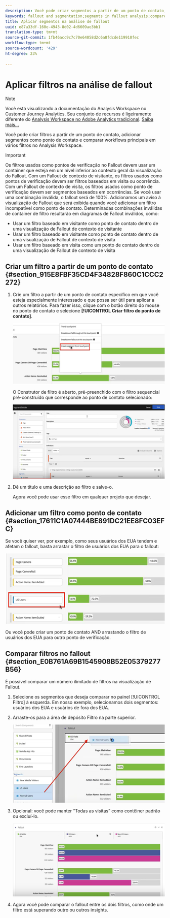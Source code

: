 ```yaml
---
description: Você pode criar segmentos a partir de um ponto de contato, adicionar segmentos como ponto de contato e comparar fluxos de trabalho principais em vários segmentos no Analysis Workspace.
keywords: fallout and segmentation;segments in fallout analysis;compare segments in fallout
title: Aplicar segmentos na análise de fallout
uuid: e87a33df-160e-4943-8d02-4d6609ae3bb1
translation-type: tm+mt
source-git-commit: 1fb46acc9c7c70e64058d2c6a8fdcde119910fec
workflow-type: tm+mt
source-wordcount: '429'
ht-degree: 23%

---
```



# Aplicar filtros na análise de fallout

>[!NOTE]
>
>Você está visualizando a documentação do Analysis Workspace no Customer Journey Analytics. Seu conjunto de recursos é ligeiramente diferente do [Analysis Workspace no Adobe Analytics tradicional](https://docs.adobe.com/content/help/pt-BR/analytics/analyze/analysis-workspace/home.html). [Saiba mais...](/help/getting-started/cja-aa.md)

Você pode criar filtros a partir de um ponto de contato, adicionar segmentos como ponto de contato e comparar workflows principais em vários filtros no Analysis Workspace.

>[!IMPORTANT]
>
>Os filtros usados como pontos de verificação no Fallout devem usar um container que esteja em um nível inferior ao contexto geral da visualização do Fallout. Com um Fallout de contexto de visitante, os filtros usados como pontos de verificação devem ser filtros baseados em visita ou ocorrência. Com um Fallout de contexto de visita, os filtros usados como ponto de verificação devem ser segmentos baseados em ocorrências. Se você usar uma combinação inválida, o fallout será de 100%. Adicionamos um aviso à visualização de Fallout que será exibida quando você adicionar um filtro incompatível como ponto de contato. Determinadas combinações inválidas de container de filtro resultarão em diagramas de Fallout inválidos, como:

* Usar um filtro baseado em visitante como ponto de contato dentro de uma visualização de Fallout de contexto de visitante
* Usar um filtro baseado em visitante como ponto de contato dentro de uma visualização de Fallout de contexto de visita
* Usar um filtro baseado em visita como um ponto de contato dentro de uma visualização de Fallout de contexto de visita

## Criar um filtro a partir de um ponto de contato {#section_915E8FBF35CD4F34828F860C1CCC2272}

1. Crie um filtro a partir de um ponto de contato específico em que você esteja especialmente interessado e que possa ser útil para aplicar a outros relatórios. Para fazer isso, clique com o botão direito do mouse no ponto de contato e selecione **[!UICONTROL Criar filtro do ponto de contato]**.

   ![](assets/segment-from-touchpoint.png)

   O Construtor de filtro é aberto, pré-preenchido com o filtro sequencial pré-construído que corresponde ao ponto de contato selecionado:

   ![](assets/segment-builder.png)

1. Dê um título e uma descrição ao filtro e salve-o.

   Agora você pode usar esse filtro em qualquer projeto que desejar.

## Adicionar um filtro como ponto de contato {#section_17611C1A07444BE891DC21EE8FC03EFC}

Se você quiser ver, por exemplo, como seus usuários dos EUA tendem e afetam o fallout, basta arrastar o filtro de usuários dos EUA para o fallout:

![](assets/segment-touchpoint.png)

Ou você pode criar um ponto de contato AND arrastando o filtro de usuários dos EUA para outro ponto de verificação.

## Comparar filtros no fallout {#section_E0B761A69B1545908B52E05379277B56}

É possível comparar um número ilimitado de filtros na visualização de Fallout.

1. Selecione os segmentos que deseja comparar no painel [!UICONTROL Filtro] à esquerda. Em nosso exemplo, selecionamos dois segmentos: usuários dos EUA e usuários de fora dos EUA.
1. Arraste-os para a área de depósito Filtro na parte superior.

   ![](assets/segment-drop.png)

1. Opcional: você pode manter “Todas as visitas” como contêiner padrão ou excluí-lo.

   ![](assets/seg-compare.png)

1. Agora você pode comparar o fallout entre os dois filtros, como onde um filtro está superando outro ou outros insights.
